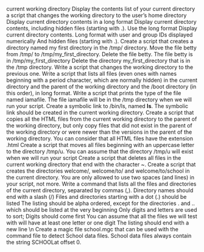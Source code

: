 current working directory
Display the contents list of your current directory
a script that changes the working directory to the user’s home directory
Display current directory contents in a long format
Display current directory contents, including hidden files (starting with .). Use the long format
Display current directory contents.
 Long format
 with user and group IDs displayed numerically
 And hidden files (starting with .).
Create a script that creates a directory named my first directory in the /tmp/ directory.
Move the file betty from /tmp/ to /tmp/my_first_directory.
Delete the file betty.
 The file betty is in /tmp/my_first_directory
Delete the directory my_first_directory that is in the /tmp directory.
Write a script that changes the working directory to the previous one.
Write a script that lists all files (even ones with names beginning with a period character, which are normally hidden) in the current directory and the parent of the working directory and the /boot directory (in this order), in long format.
Write a script that prints the type of the file named iamafile. The file iamafile will be in the /tmp directory when we will run your script.
Create a symbolic link to /bin/ls, named __ls__. The symbolic link should be created in the current working directory.
Create a script that copies all the HTML files from the current working directory to the parent of the working directory, but only copy files that did not exist in the parent of the working directory or were newer than the versions in the parent of the working directory.
 You can consider that all HTML files have the extension .html
Create a script that moves all files beginning with an uppercase letter to the directory /tmp/u.
 You can assume that the directory /tmp/u will exist when we will run your script
Create a script that deletes all files in the current working directory that end with the character ~.
Create a script that creates the directories welcome/, welcome/to/ and welcome/to/school in the current directory.
 You are only allowed to use two spaces (and lines) in your script, not more.
Write a command that lists all the files and directories of the current directory, separated by commas (,).
 Directory names should end with a slash (/)
 Files and directories starting with a dot (.) should be listed
 The listing should be alpha ordered, except for the directories . and .. which should be listed at the very beginning
 Only digits and letters are used to sort; Digits should come first
 You can assume that all the files we will test with will have at least one letter or one digit
 The listing should end with a new line \n
Create a magic file school.mgc that can be used with the command file to detect School data files. School data files always contain the string SCHOOLat offset 0.
